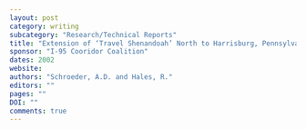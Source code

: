 ```yaml
---
layout: post
category: writing
subcategory: "Research/Technical Reports"
title: "Extension of ‘Travel Shenandoah’ North to Harrisburg, Pennsylvania: Historical Development and Lessons Learned"
sponsor: "I-95 Cooridor Coalition"
dates: 2002
website:
authors: "Schroeder, A.D. and Hales, R."
editors: ""
pages: ""
DOI: ""
comments: true
---
```

